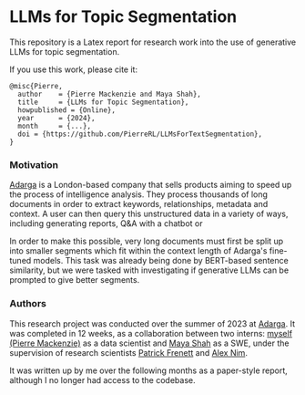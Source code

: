 # LLMs for Topic Segmentation

This repository is a Latex report for research work into the use of generative LLMs for topic segmentation. 

If you use this work, please cite it:

~~~
@misc{Pierre,
  author    = {Pierre Mackenzie and Maya Shah},
  title     = {LLMs for Topic Segmentation},
  howpublished = {Online},
  year      = {2024},
  month     = {...},
  doi = {https://github.com/PierreRL/LLMsForTextSegmentation},
}
~~~


### Motivation

[Adarga](https://adarga.ai) is a London-based company that sells products aiming to speed up the process of intelligence analysis. They process thousands of long documents in order to extract keywords, relationships, metadata and context. A user can then query this unstructured data in a variety of ways, including generating reports, Q&A with a chatbot or 

In order to make this possible, very long documents must first be split up into smaller segments which fit within the context length of Adarga's fine-tuned models. This task was already being done by BERT-based sentence similarity, but we were tasked with investigating if generative LLMs can be prompted to give better segments.

### Authors
This research project was conducted over the summer of 2023 at [Adarga](https://adarg.ai). It was completed in 12 weeks, as a collaboration between two interns: [myself (Pierre Mackenzie)]((https://pierre.wiki)) as a data scientist and [Maya Shah](https://www.linkedin.com/in/maya--shah/) as a SWE, under the supervision of research scientists [Patrick Frenett](https://www.linkedin.com/in/patrick-frenett/) and [Alex Nim](https://alexnim.com/about.html).

It was written up by me over the following months as a paper-style report, although I no longer had access to the codebase.